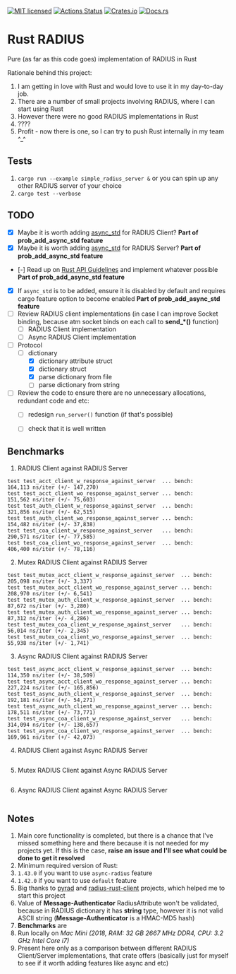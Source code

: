 [![MIT licensed][mit-badge]][mit-url]
[![Actions Status][action-badge]][action-url]
[![Crates.io][crates-badge]][crates-url]
[![Docs.rs][docs-badge]][docs-url]


[action-badge]: https://github.com/MikhailMS/rust-radius/workflows/RustRadius/badge.svg
[action-url]:   https://github.com/MikhailMS/rust-radius/actions
[crates-badge]: https://img.shields.io/crates/v/radius-rust.svg
[crates-url]:   https://crates.io/crates/radius-rust
[docs-badge]:   https://docs.rs/radius-rust/badge.svg
[docs-url]:     https://docs.rs/radius-rust
[mit-badge]:    https://img.shields.io/badge/license-MIT-blue.svg
[mit-url]:      LICENSE


# Rust RADIUS 
Pure (as far as this code goes) implementation of RADIUS in Rust


Rationale behind this project:
1. I am getting in love with Rust and would love to use it in my day-to-day job.
2. There are a number of small projects involving RADIUS, where I can start using Rust
3. However there were no good RADIUS implementations in Rust
4. ????
5. Profit - now there is one, so I can try to push Rust internally in my team ^_^


## Tests
1. `cargo run --example simple_radius_server &` or you can spin up any other RADIUS server of your choice
2. `cargo test --verbose`


## TODO
- [x] Maybe it is worth adding [async_std](https://github.com/async-rs/async-std) for RADIUS Client?                      **Part of prob_add_async_std feature**
- [x] Maybe it is worth adding [async_std](https://github.com/async-rs/async-std) for RADIUS Server?                      **Part of prob_add_async_std feature**
- [-] Read up on [Rust API Guidelines](https://rust-lang.github.io/api-guidelines) and implement whatever possible        **Part of prob_add_async_std feature**
- [x] If `async_std` is to be added, ensure it is disabled by default and requires cargo feature option to become enabled **Part of prob_add_async_std feature**
- [ ] Review RADIUS client implementations (in case I can improve Socket binding, because atm socket binds on each call to **send_*()** function)
  - [ ] RADIUS Client       implementation
  - [ ] Async RADIUS Client implementation
- [ ] Protocol
  - [ ] dictionary
    - [x] dictionary attribute struct
    - [x] dictionary struct
    - [x] parse dictionary from file
    - [ ] parse dictionary from string
- [ ] Review the code to ensure there are no unnecessary allocations, redundant code and etc:
  - [ ] redesign `run_server()` function (if that's possible)
  - [ ] check that it is well written


## Benchmarks
1. RADIUS Client       against RADIUS Server
```
test test_acct_client_w_response_against_server  ... bench:     164,113 ns/iter (+/- 147,270)
test test_acct_client_wo_response_against_server ... bench:     151,562 ns/iter (+/- 75,603)
test test_auth_client_w_response_against_server  ... bench:     321,856 ns/iter (+/- 62,515)
test test_auth_client_wo_response_against_server ... bench:     154,482 ns/iter (+/- 37,838)
test test_coa_client_w_response_against_server   ... bench:     290,571 ns/iter (+/- 77,585)
test test_coa_client_wo_response_against_server  ... bench:     406,400 ns/iter (+/- 78,116)
```
2. Mutex RADIUS Client against RADIUS Server
```
test test_mutex_acct_client_w_response_against_server  ... bench:     205,098 ns/iter (+/- 3,337)
test test_mutex_acct_client_wo_response_against_server ... bench:     208,970 ns/iter (+/- 6,541)
test test_mutex_auth_client_w_response_against_server  ... bench:      87,672 ns/iter (+/- 3,280)
test test_mutex_auth_client_wo_response_against_server ... bench:      87,312 ns/iter (+/- 4,286)
test test_mutex_coa_client_w_response_against_server   ... bench:      56,014 ns/iter (+/- 2,345)
test test_mutex_coa_client_wo_response_against_server  ... bench:      55,938 ns/iter (+/- 1,741)
```
3. Async RADIUS Client against RADIUS Server
```
test test_async_acct_client_w_response_against_server  ... bench:     114,350 ns/iter (+/- 38,509)
test test_async_acct_client_wo_response_against_server ... bench:     227,224 ns/iter (+/- 165,856)
test test_async_auth_client_w_response_against_server  ... bench:     192,181 ns/iter (+/- 54,271)
test test_async_auth_client_wo_response_against_server ... bench:     178,511 ns/iter (+/- 73,771)
test test_async_coa_client_w_response_against_server   ... bench:     314,094 ns/iter (+/- 138,657)
test test_async_coa_client_wo_response_against_server  ... bench:     169,961 ns/iter (+/- 42,073)
```
4. RADIUS Client       against Async RADIUS Server
```

```
5. Mutex RADIUS Client against Async RADIUS Server
```

```
6. Async RADIUS Client against Async RADIUS Server
```

```


## Notes
1. Main core functionality is completed, but there is a chance that I've missed something here and there because it is not needed for my projects yet. If this is the case, **raise an issue and I'll see what could be done to get it resolved**
2. Minimum required version of Rust:
  1. `1.43.0` if you want to use `async-radius` feature
  2. `1.42.0` if you want to use `default`      feature
3. Big thanks to [pyrad](https://github.com/pyradius/pyrad) and [radius-rust-client](https://github.com/athonet-open/rust-radius-client) projects, which helped me to start this project
4. Value of **Message-Authenticator** RadiusAttribute won't be validated, because in RADIUS dictionary it has **string** type, however it is not valid ASCII string (**Message-Authenticator** is a HMAC-MD5 hash)
5. **Benchmarks** are
  1. Run locally on *Mac Mini (2018, RAM: 32 GB 2667 MHz DDR4, CPU: 3.2 GHz Intel Core i7)*
  2. Present here only as a comparison between different RADIUS Client/Server implementations, that crate offers (basically just for myself to see if it worth adding features like async and etc)

